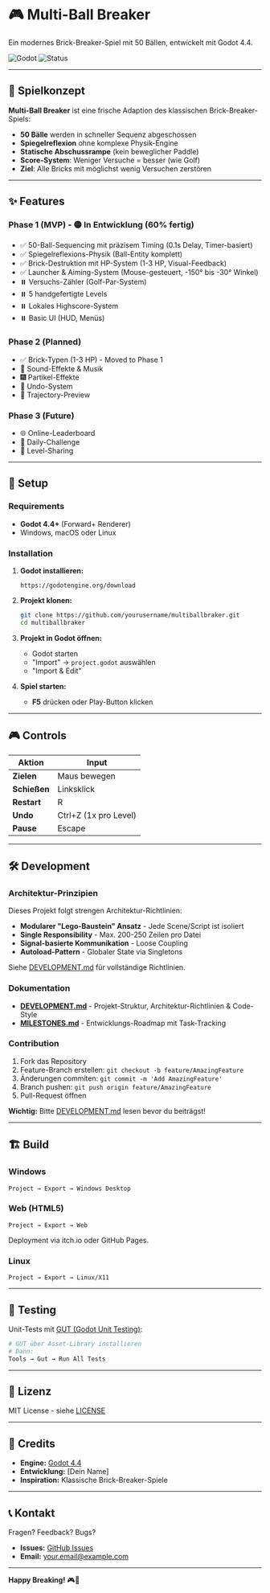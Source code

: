 # 🎮 Multi-Ball Breaker

Ein modernes Brick-Breaker-Spiel mit 50 Bällen, entwickelt mit Godot 4.4.

![Godot](https://img.shields.io/badge/Godot-4.4%2B-blue?logo=godot-engine)
![Status](https://img.shields.io/badge/Status-In%20Development-yellow)

---

## 🎯 Spielkonzept

**Multi-Ball Breaker** ist eine frische Adaption des klassischen Brick-Breaker-Spiels:

- **50 Bälle** werden in schneller Sequenz abgeschossen
- **Spiegelreflexion** ohne komplexe Physik-Engine
- **Statische Abschussrampe** (kein beweglicher Paddle)
- **Score-System**: Weniger Versuche = besser (wie Golf)
- **Ziel**: Alle Bricks mit möglichst wenig Versuchen zerstören

---

## ✨ Features

### Phase 1 (MVP) - 🟡 In Entwicklung (60% fertig)
- ✅ 50-Ball-Sequencing mit präzisem Timing (0.1s Delay, Timer-basiert)
- ✅ Spiegelreflexions-Physik (Ball-Entity komplett)
- ✅ Brick-Destruktion mit HP-System (1-3 HP, Visual-Feedback)
- ✅ Launcher & Aiming-System (Mouse-gesteuert, -150° bis -30° Winkel)
- ⏸️ Versuchs-Zähler (Golf-Par-System)
- ⏸️ 5 handgefertigte Levels
- ⏸️ Lokales Highscore-System
- ⏸️ Basic UI (HUD, Menüs)

### Phase 2 (Planned)
- ✅ Brick-Typen (1-3 HP) - Moved to Phase 1
- 🎵 Sound-Effekte & Musik
- 🎆 Partikel-Effekte
- 🔄 Undo-System
- 🎯 Trajectory-Preview

### Phase 3 (Future)
- 🌐 Online-Leaderboard
- 📅 Daily-Challenge
- 🎨 Level-Sharing

---

## 🚀 Setup

### Requirements

- **Godot 4.4+** (Forward+ Renderer)
- Windows, macOS oder Linux

### Installation

1. **Godot installieren:**
   ```
   https://godotengine.org/download
   ```

2. **Projekt klonen:**
   ```bash
   git clone https://github.com/yourusername/multiballbraker.git
   cd multiballbraker
   ```

3. **Projekt in Godot öffnen:**
   - Godot starten
   - "Import" → `project.godot` auswählen
   - "Import & Edit"

4. **Spiel starten:**
   - **F5** drücken oder Play-Button klicken

---

## 🎮 Controls

| Aktion | Input |
|--------|-------|
| **Zielen** | Maus bewegen |
| **Schießen** | Linksklick |
| **Restart** | R |
| **Undo** | Ctrl+Z (1x pro Level) |
| **Pause** | Escape |

---

## 🛠️ Development

### Architektur-Prinzipien

Dieses Projekt folgt strengen Architektur-Richtlinien:

- **Modularer "Lego-Baustein" Ansatz** - Jede Scene/Script ist isoliert
- **Single Responsibility** - Max. 200-250 Zeilen pro Datei
- **Signal-basierte Kommunikation** - Loose Coupling
- **Autoload-Pattern** - Globaler State via Singletons

Siehe [DEVELOPMENT.md](DEVELOPMENT.md) für vollständige Richtlinien.

### Dokumentation

- **[DEVELOPMENT.md](DEVELOPMENT.md)** - Projekt-Struktur, Architektur-Richtlinien & Code-Style
- **[MILESTONES.md](MILESTONES.md)** - Entwicklungs-Roadmap mit Task-Tracking

### Contribution

1. Fork das Repository
2. Feature-Branch erstellen: `git checkout -b feature/AmazingFeature`
3. Änderungen commiten: `git commit -m 'Add AmazingFeature'`
4. Branch pushen: `git push origin feature/AmazingFeature`
5. Pull-Request öffnen

**Wichtig:** Bitte [DEVELOPMENT.md](DEVELOPMENT.md) lesen bevor du beiträgst!

---

## 🏗️ Build

### Windows

```
Project → Export → Windows Desktop
```

### Web (HTML5)

```
Project → Export → Web
```

Deployment via itch.io oder GitHub Pages.

### Linux

```
Project → Export → Linux/X11
```

---

## 🧪 Testing

Unit-Tests mit [GUT (Godot Unit Testing)](https://github.com/bitwes/Gut):

```bash
# GUT über Asset-Library installieren
# Dann:
Tools → Gut → Run All Tests
```

---

## 📜 Lizenz

MIT License - siehe [LICENSE](LICENSE)

---

## 🙏 Credits

- **Engine:** [Godot 4.4](https://godotengine.org/)
- **Entwicklung:** [Dein Name]
- **Inspiration:** Klassische Brick-Breaker-Spiele

---

## 📞 Kontakt

Fragen? Feedback? Bugs?

- **Issues:** [GitHub Issues](https://github.com/yourusername/multiballbraker/issues)
- **Email:** your.email@example.com

---

**Happy Breaking!** 🎮🧱
